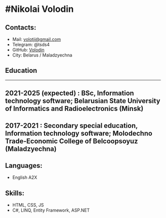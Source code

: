 #Nikolai Volodin
============

## Contacts:
* Mail: volotji@gmail.com
* Telegram: @tsds4
* GitHub: [Volodin](https://github.com/tjgtll)
* City: Belarus / Maladzyechna

## Education
---------

2021-2025 (expected)
:   **BSc, Information technology software**; Belarusian State University of Informatics and Radioelectronics (Minsk)
---------
2017-2021
:   **Secondary special education, Information technology software**; Molodechno Trade-Economic College of Belcoopsoyuz (Maladzyechna)
---------

## Languages:
* English A2X

## Skills:
* HTML, CSS, JS
* C#, LINQ, Entity Framework, ASP.NET